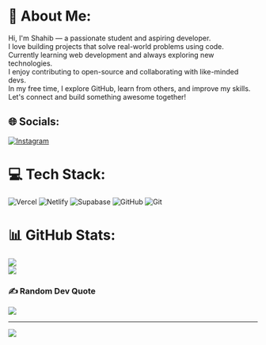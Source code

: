 # 💫 About Me:
Hi, I'm Shahib — a passionate student and aspiring developer.  <br>I love building projects that solve real-world problems using code.  <br>Currently learning web development and always exploring new technologies.  <br>I enjoy contributing to open-source and collaborating with like-minded devs.  <br>In my free time, I explore GitHub, learn from others, and improve my skills.  <br>Let's connect and build something awesome together!


## 🌐 Socials:
[![Instagram](https://img.shields.io/badge/Instagram-%23E4405F.svg?logo=Instagram&logoColor=white)](https://instagram.com/@shahib_azeez) 

# 💻 Tech Stack:
![Vercel](https://img.shields.io/badge/vercel-%23000000.svg?style=for-the-badge&logo=vercel&logoColor=white) ![Netlify](https://img.shields.io/badge/netlify-%23000000.svg?style=for-the-badge&logo=netlify&logoColor=#00C7B7) ![Supabase](https://img.shields.io/badge/Supabase-3ECF8E?style=for-the-badge&logo=supabase&logoColor=white) ![GitHub](https://img.shields.io/badge/github-%23121011.svg?style=for-the-badge&logo=github&logoColor=white) ![Git](https://img.shields.io/badge/git-%23F05033.svg?style=for-the-badge&logo=git&logoColor=white)
# 📊 GitHub Stats:
![](https://github-readme-stats.vercel.app/api?username=ShahibAzeez&theme=dark&hide_border=false&include_all_commits=false&count_private=false)<br/>
![](https://nirzak-streak-stats.vercel.app/?user=ShahibAzeez&theme=dark&hide_border=false)<br/>


### ✍️ Random Dev Quote
![](https://quotes-github-readme.vercel.app/api?type=horizontal&theme=dark)

---
[![](https://visitcount.itsvg.in/api?id=ShahibAzeez&icon=0&color=0)](https://visitcount.itsvg.in)
